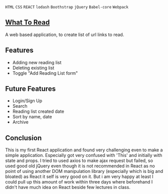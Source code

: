 
`HTML` `CSS` `REACT` `lodash` `Boothstrap` `jQuery` `Babel-core` `Webpack`
## [What To Read](https://deesk.github.io/GA-What-To-Read/)
A web based application, to create list of url links to read.

## Features
  * Adding new reading list
  * Deleting existing list
  * Toggle "Add Reading List form"

## Future Features
  * Login/Sign Up
  * Search
  * Reading list created date
  * Sort by name, date
  * Archive

## Conclusion
This is my first React application and found very challenging even to make a simple application. Especially got very confused with 'This' and initially with state and props.
I tried to used axios to make ajax request but failed, so used good old jQuery even though it is not recommended in React as no point of using another DOM manipulation library (especially which is big and bloated) as React it self is very good on it.
But i am very happy at least I could pull up this amount of work within three days where beforehand I didn't have much idea on React beside few lectures in class.
